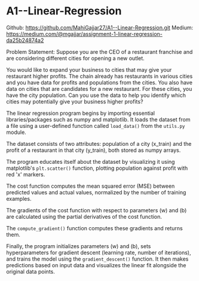 # A1--Linear-Regression

Github: https://github.com/MahiGajjar27/A1--Linear-Regression.git
Medium: https://medium.com/@mgajjar/assignment-1-linear-regression-da25b24874a2

Problem Statement: Suppose you are the CEO of a restaurant franchise and are considering different cities for opening a new outlet.

You would like to expand your business to cities that may give your restaurant higher profits.
The chain already has restaurants in various cities and you have data for profits and populations from the cities.
You also have data on cities that are candidates for a new restaurant.
For these cities, you have the city population.
Can you use the data to help you identify which cities may potentially give your business higher profits?

The linear regression program begins by importing essential libraries/packages such as numpy and matplotlib. It loads the dataset from a file using a user-defined function called `load_data()` from the `utils.py` module.

The dataset consists of two attributes: population of a city (x_train) and the profit of a restaurant in that city (y_train), both stored as numpy arrays.

The program educates itself about the dataset by visualizing it using matplotlib's `plt.scatter()` function, plotting population against profit with red 'x' markers.

The cost function computes the mean squared error (MSE) between predicted values and actual values, normalized by the number of training examples.

The gradients of the cost function with respect to parameters \(w\) and \(b\) are calculated using the partial derivatives of the cost function.

The `compute_gradient()` function computes these gradients and returns them.

Finally, the program initializes parameters \(w\) and \(b\), sets hyperparameters for gradient descent (learning rate, number of iterations), and trains the model using the `gradient_descent()` function. It then makes predictions based on input data and visualizes the linear fit alongside the original data points.
